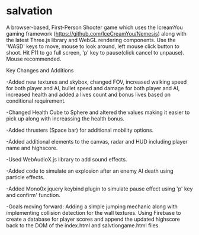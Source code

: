 # salvation

A browser-based, First-Person Shooter game which uses the IcreamYou gaming framework (https://github.com/IceCreamYou/Nemesis) along with the latest Three.js library and WebGL rendering components. Use the 'WASD' keys to move, mouse to look around, left mouse click button to shoot. Hit F11 to go full screen, 'p' key to pause(click cancel to unpause). Mouse recommended.

Key Changes and Additions

 -Added new textures and skybox, changed FOV, increased walking speed for both player and AI, bullet speed and damage for both player and AI, increased health and added a lives count and bonus lives based on conditional requirement.
 
-Changed Health Cube to Sphere and altered the values making it easier to pick up along with increassing the health bonus.
 
-Added thrusters (Space bar) for additional mobility options.
 
-Added additional elements to the canvas, radar and HUD including player name and highscore.
 
-Used WebAudioX.js library to add sound effects.
 
-Added code to simulate an explosion after an enemy AI death using particle effects.
 
-Added Mono0x jquery keybind plugin to simulate pause effect using 'p' key and confirm' function.
 
-Goals moving forward: Adding a simple jumping mechanic along with implementing collision detection for the wall textures. Using Firebase to create a database for player scores and append the updated highscore back to the DOM of the index.html and salvtiongame.html files.
